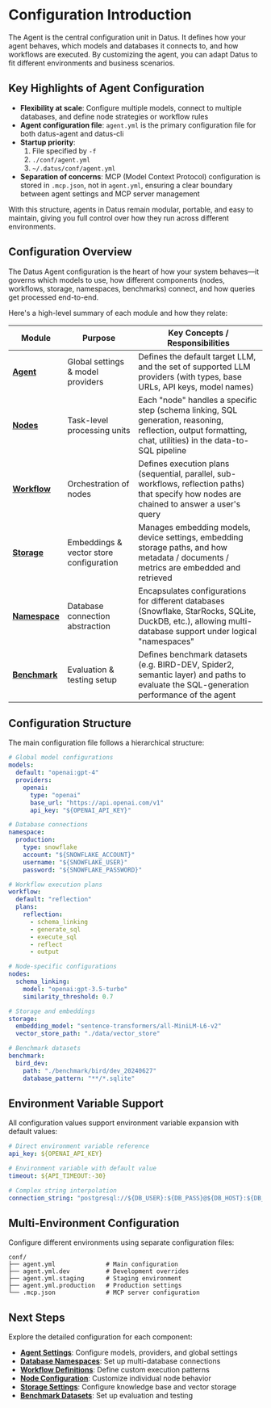 # Configuration Introduction

The Agent is the central configuration unit in Datus. It defines how your agent behaves, which models and databases it connects to, and how workflows are executed. By customizing the agent, you can adapt Datus to fit different environments and business scenarios.

## Key Highlights of Agent Configuration

- **Flexibility at scale**: Configure multiple models, connect to multiple databases, and define node strategies or workflow rules
- **Agent configuration file**: `agent.yml` is the primary configuration file for both datus-agent and datus-cli
- **Startup priority**:
  1. File specified by `-f`
  2. `./conf/agent.yml`
  3. `~/.datus/conf/agent.yml`
- **Separation of concerns**: MCP (Model Context Protocol) configuration is stored in `.mcp.json`, not in `agent.yml`, ensuring a clear boundary between agent settings and MCP server management

With this structure, agents in Datus remain modular, portable, and easy to maintain, giving you full control over how they run across different environments.

## Configuration Overview

The Datus Agent configuration is the heart of how your system behaves—it governs which models to use, how different components (nodes, workflows, storage, namespaces, benchmarks) connect, and how queries get processed end-to-end.

Here's a high-level summary of each module and how they relate:

| Module | Purpose | Key Concepts / Responsibilities |
|--------|---------|--------------------------------|
| **[Agent](agent.md)** | Global settings & model providers | Defines the default target LLM, and the set of supported LLM providers (with types, base URLs, API keys, model names) |
| **[Nodes](nodes.md)** | Task-level processing units | Each "node" handles a specific step (schema linking, SQL generation, reasoning, reflection, output formatting, chat, utilities) in the data-to-SQL pipeline |
| **[Workflow](workflow.md)** | Orchestration of nodes | Defines execution plans (sequential, parallel, sub-workflows, reflection paths) that specify how nodes are chained to answer a user's query |
| **[Storage](storage.md)** | Embeddings & vector store configuration | Manages embedding models, device settings, embedding storage paths, and how metadata / documents / metrics are embedded and retrieved |
| **[Namespace](namespace.md)** | Database connection abstraction | Encapsulates configurations for different databases (Snowflake, StarRocks, SQLite, DuckDB, etc.), allowing multi-database support under logical "namespaces" |
| **[Benchmark](benchmark.md)** | Evaluation & testing setup | Defines benchmark datasets (e.g. BIRD-DEV, Spider2, semantic layer) and paths to evaluate the SQL-generation performance of the agent |

## Configuration Structure

The main configuration file follows a hierarchical structure:

```yaml
# Global model configurations
models:
  default: "openai:gpt-4"
  providers:
    openai:
      type: "openai"
      base_url: "https://api.openai.com/v1"
      api_key: "${OPENAI_API_KEY}"

# Database connections
namespace:
  production:
    type: snowflake
    account: "${SNOWFLAKE_ACCOUNT}"
    username: "${SNOWFLAKE_USER}"
    password: "${SNOWFLAKE_PASSWORD}"

# Workflow execution plans
workflow:
  default: "reflection"
  plans:
    reflection:
      - schema_linking
      - generate_sql
      - execute_sql
      - reflect
      - output

# Node-specific configurations
nodes:
  schema_linking:
    model: "openai:gpt-3.5-turbo"
    similarity_threshold: 0.7

# Storage and embeddings
storage:
  embedding_model: "sentence-transformers/all-MiniLM-L6-v2"
  vector_store_path: "./data/vector_store"

# Benchmark datasets
benchmark:
  bird_dev:
    path: "./benchmark/bird/dev_20240627"
    database_pattern: "**/*.sqlite"
```

## Environment Variable Support

All configuration values support environment variable expansion with default values:

```yaml
# Direct environment variable reference
api_key: ${OPENAI_API_KEY}

# Environment variable with default value
timeout: ${API_TIMEOUT:-30}

# Complex string interpolation
connection_string: "postgresql://${DB_USER}:${DB_PASS}@${DB_HOST}:${DB_PORT:-5432}/${DB_NAME}"
```

## Multi-Environment Configuration

Configure different environments using separate configuration files:

```
conf/
├── agent.yml              # Main configuration
├── agent.yml.dev          # Development overrides
├── agent.yml.staging      # Staging environment
├── agent.yml.production   # Production settings
└── .mcp.json              # MCP server configuration
```

## Next Steps

Explore the detailed configuration for each component:

- **[Agent Settings](agent.md)**: Configure models, providers, and global settings
- **[Database Namespaces](namespace.md)**: Set up multi-database connections
- **[Workflow Definitions](workflow.md)**: Define custom execution patterns
- **[Node Configuration](nodes.md)**: Customize individual node behavior
- **[Storage Settings](storage.md)**: Configure knowledge base and vector storage
- **[Benchmark Datasets](benchmark.md)**: Set up evaluation and testing